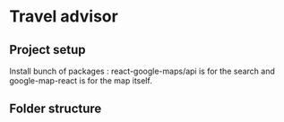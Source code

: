 # Travel advisor

## Project setup

Install bunch of packages : react-google-maps/api is for the search and google-map-react is for the map itself.

## Folder structure
